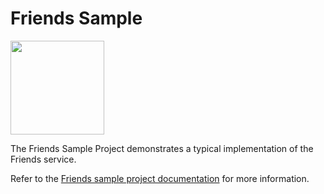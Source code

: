 # Friends Sample

<img src="https://user-images.githubusercontent.com/29762984/223226598-ebd57491-bbae-4d4e-9b2f-b809825b5e1a.png"  width="150" height="150">

The Friends Sample Project demonstrates a typical implementation of the Friends service.

Refer to the [Friends sample project documentation](https://docs.unity.com/friends/en/manual/samples/friends-sample) for more information.

